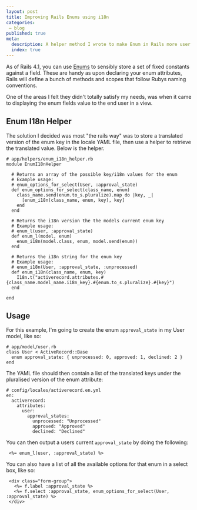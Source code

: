 ```yaml
---
layout: post
title: Improving Rails Enums using i18n
categories:
 – blog
published: true
meta:
  description: A helper method I wrote to make Enum in Rails more user presentable using i18n.
  index: true
---
```


As of Rails 4.1, you can use [Enums](http://api.rubyonrails.org/v4.1/classes/ActiveRecord/Enum.html) to sensibly store a set of fixed constants against a field. These are handy as upon declaring your enum attributes, Rails will define a bunch of methods and scopes that follow Rubys naming conventions.

One of the areas I felt they didn't totally satisfy my needs, was when it came to displaying the enum fields value to the end user in a view. 

## Enum I18n Helper

The solution I decided was most "the rails way" was to store a translated version of the enum key in the locale YAML file, then use a helper to retrieve the translated value. Below is the helper.

    # app/helpers/enum_i18n_helper.rb
    module EnumI18nHelper

      # Returns an array of the possible key/i18n values for the enum
      # Example usage:
      # enum_options_for_select(User, :approval_state)
      def enum_options_for_select(class_name, enum)
        class_name.send(enum.to_s.pluralize).map do |key, _|
          [enum_i18n(class_name, enum, key), key]
        end
      end

      # Returns the i18n version the the models current enum key
      # Example usage:
      # enum_l(user, :approval_state)
      def enum_l(model, enum)
        enum_i18n(model.class, enum, model.send(enum))
      end
      
      # Returns the i18n string for the enum key
      # Example usage:
      # enum_i18n(User, :approval_state, :unprocessed)
      def enum_i18n(class_name, enum, key)
        I18n.t("activerecord.attributes.#{class_name.model_name.i18n_key}.#{enum.to_s.pluralize}.#{key}")
      end

    end

## Usage

For this example, I'm going to create the enum `approval_state` in my User model, like so:

    # app/model/user.rb
    class User < ActiveRecord::Base
      enum approval_state: { unprocessed: 0, approved: 1, declined: 2 }
    end

The YAML file should then contain a list of the translated keys under the pluralised version of the enum attribute:

    # config/locales/activerecord.en.yml
    en:
      activerecord:
        attributes:
          user:
            approval_states:
              unprocessed: "Unprocessed"
              approved: "Approved"
              declined: "Declined"

You can then output a users current `approval_state` by doing the following:

     <%= enum_l(user, :approval_state) %>

You can also have a list of all the available options for that enum in a select box, like so:

     <div class="form-group">
       <%= f.label :approval_state %>
       <%= f.select :approval_state, enum_options_for_select(User, :approval_state) %>
     </div>
